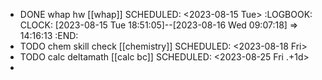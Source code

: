 - DONE whap hw [[whap]] 
  SCHEDULED: <2023-08-15 Tue>
  :LOGBOOK:
  CLOCK: [2023-08-15 Tue 18:51:05]--[2023-08-16 Wed 09:07:18] =>  14:16:13
  :END:
- TODO chem skill check [[chemistry]] 
  SCHEDULED: <2023-08-18 Fri>
- TODO calc deltamath [[calc bc]] 
  SCHEDULED: <2023-08-25 Fri .+1d>
-